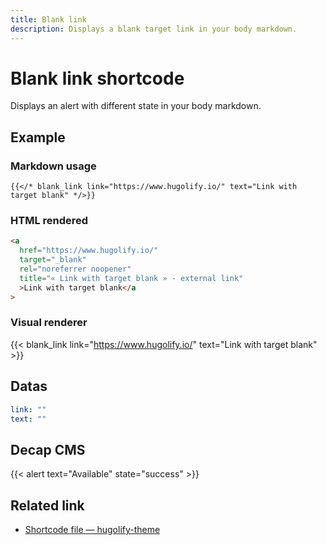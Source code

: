 ```yaml
---
title: Blank link
description: Displays a blank target link in your body markdown.
---
```


# Blank link shortcode

Displays an alert with different state in your body markdown.

## Example

### Markdown usage

```go-html-template
{{</* blank_link link="https://www.hugolify.io/" text="Link with target blank" */>}}
```

### HTML rendered

```html
<a
  href="https://www.hugolify.io/"
  target="_blank"
  rel="noreferrer noopener"
  title="« Link with target blank » - external link"
  >Link with target blank</a
>
```

### Visual renderer

{{< blank_link link="https://www.hugolify.io/" text="Link with target blank" >}}

## Datas

```yml
link: ""
text: ""
```

## Decap CMS

{{< alert text="Available" state="success" >}}

## Related link

- [Shortcode file — hugolify-theme](https://github.com/Hugolify/hugolify-theme/blob/main/layouts/shortcodes/blank_link.html)
